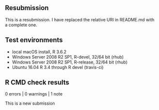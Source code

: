 ## Resubmission

This is a resubmission. I have replaced the relative URI in README.md with a
complete one.

## Test environments

* local macOS install, R 3.6.2
* Windows Server 2008 R2 SP1, R-devel, 32/64 bit (rhub)
* Windows Server 2008 R2 SP1, R-release, 32/64 bit (rhub)
* Ubuntu 16.04 R 3.4 through R devel (travis-ci)

## R CMD check results

0 errors | 0 warnings | 1 note

This is a new submission
